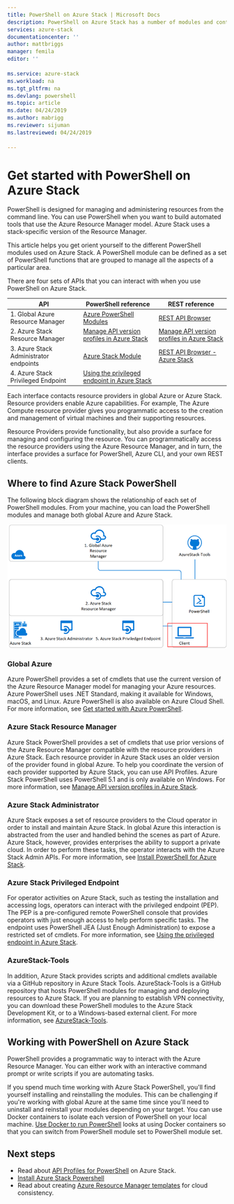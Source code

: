 ```yaml
---
title: PowerShell on Azure Stack | Microsoft Docs
description: PowerShell on Azure Stack has a number of modules and contexts.
services: azure-stack
documentationcenter: ''
author: mattbriggs
manager: femila
editor: ''

ms.service: azure-stack
ms.workload: na
ms.tgt_pltfrm: na
ms.devlang: powershell
ms.topic: article
ms.date: 04/24/2019
ms.author: mabrigg
ms.reviewer: sijuman
ms.lastreviewed: 04/24/2019

---
```


# Get started with PowerShell on Azure Stack

PowerShell is designed for managing and administering resources from the command line. You can use PowerShell when you want to build automated tools that use the Azure Resource Manager model. Azure Stack uses a stack-specific version of the Resource Manager.

This article helps you get orient yourself to the different PowerShell modules used on Azure Stack. A PowerShell module can be defined as a set of PowerShell functions that are grouped to manage all the aspects of a particular area.

There are four sets of APIs that you can interact with when you use PowerShell on Azure Stack.

| API | PowerShell reference | REST reference |
| --- | --- | --- |
| 1. Global Azure Resource Manager | [Azure PowerShell Modules](https://github.com/Azure/azure-powershell/blob/master/documentation/azure-powershell-modules.md) | [REST API Browser](https://docs.microsoft.com/rest/api/) |
| 2. Azure Stack Resource Manager | [Manage API version profiles in Azure Stack](azure-stack-version-profiles.md) | [Manage API version profiles in Azure Stack](azure-stack-version-profiles.md) |
| 3. Azure Stack Administrator endpoints | [Azure Stack Module](https://docs.microsoft.com/powershell/azure/azure-stack/overview) | [REST API Browser - Azure Stack](https://docs.microsoft.com/rest/api/?term=Azure%20Azure%20Stack%20Admin) |
| 4.  Azure Stack Privileged Endpoint | [Using the privileged endpoint in Azure Stack](../operator/azure-stack-privileged-endpoint.md) | |

Each interface contacts resource providers in global Azure or Azure Stack. Resource providers enable Azure capabilities. For example, The Azure Compute resource provider gives you programmatic access to the creation and management of virtual machines and their supporting resources.

Resource Providers provide functionality, but also provide a surface for managing and configuring the resource. You can programmatically access the resource providers using the Azure Resource Manager, and in turn, the interface provides a surface for PowerShell, Azure CLI, and your own REST clients.

## Where to find Azure Stack PowerShell

The following block diagram shows the relationship of each set of PowerShell modules. From your machine, you can load the PowerShell modules and manage both global Azure and Azure Stack.

![Azure Stack Powershell](media/azure-stack-powershell-overview/Azure_Stack_PowerShell.png)

### Global Azure

Azure PowerShell provides a set of cmdlets that use the current version of the Azure Resource Manager model for managing your Azure resources. Azure PowerShell uses .NET Standard, making it available for Windows, macOS, and Linux. Azure PowerShell is also available on Azure Cloud Shell. For more information, see [Get started with Azure PowerShell](https://docs.microsoft.com/powershell/azure/get-started-azureps).

### Azure Stack Resource Manager

Azure Stack PowerShell provides a set of cmdlets that use prior versions of the Azure Resource Manager compatible with the resource providers in Azure Stack. Each resource provider in Azure Stack uses an older version of the provider found in global Azure. To help you coordinate the version of each provider supported by Azure Stack, you can use API Profiles. Azure Stack PowerShell uses PowerShell 5.1 and is only available on Windows. For more information, see [Manage API version profiles in Azure Stack](azure-stack-version-profiles.md).

### Azure Stack Administrator

Azure Stack exposes a set of resource providers to the Cloud operator in order to install and maintain Azure Stack. In global Azure this interaction is abstracted from the user and handled behind the scenes as part of Azure. Azure Stack, however, provides enterprises the ability to support a private cloud. In order to perform these tasks, the operator interacts with the Azure Stack Admin APIs. For more information, see [Install PowerShell for Azure Stack](../operator/azure-stack-powershell-install.md).

### Azure Stack Privileged Endpoint

For operator activities on Azure Stack, such as testing the installation and accessing logs, operators can interact with the privileged endpoint (PEP). The PEP is a pre-configured remote PowerShell console that provides operators with just enough access to help perform specific tasks. The endpoint uses PowerShell JEA (Just Enough Administration) to expose a restricted set of cmdlets. For more information, see [Using the privileged endpoint in Azure Stack](../operator/azure-stack-privileged-endpoint.md).

### AzureStack-Tools

In addition, Azure Stack provides scripts and additional cmdlets available via a GitHub repository in Azure Stack Tools. AzureStack-Tools is a GitHub repository that hosts PowerShell modules for managing and deploying resources to Azure Stack. If you are planning to establish VPN connectivity, you can download these PowerShell modules to the Azure Stack Development Kit, or to a Windows-based external client. For more information, see [AzureStack-Tools](https://github.com/Azure/AzureStack-Tools).

## Working with PowerShell on Azure Stack

PowerShell provides a programmatic way to interact with the Azure Resource Manager. You can either work with an interactive command prompt or write scripts if you are automating tasks.

If you spend much time working with Azure Stack PowerShell, you'll find yourself installing and reinstalling the modules. This can be challenging if you're working with global Azure at the same time since you'll need to uninstall and reinstall your modules depending on your target. You can use Docker containers to isolate each version of PowerShell on your local machine. [Use Docker to run PowerShell](azure-stack-powershell-user-docker.md) looks at using Docker containers so that you can switch from PowerShell module set to PowerShell module set.


## Next steps

- Read about [API Profiles for PowerShell](azure-stack-version-profiles.md) on Azure Stack.
- [Install Azure Stack Powershell](../operator/azure-stack-powershell-install.md)
- Read about creating [Azure Resource Manager templates](azure-stack-develop-templates.md) for cloud consistency.